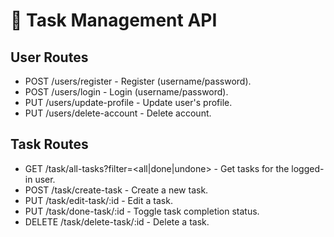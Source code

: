 # **📝 Task Management API**

## User Routes

* POST /users/register - Register (username/password).
* POST /users/login - Login (username/password).
* PUT /users/update-profile - Update user's profile.
* PUT /users/delete-account - Delete account.

## Task Routes
* GET /task/all-tasks?filter=<all|done|undone> - Get tasks for the logged-in user.
* POST /task/create-task - Create a new task.
* PUT /task/edit-task/:id - Edit a task.
* PUT /task/done-task/:id - Toggle task completion status.
* DELETE /task/delete-task/:id - Delete a task.